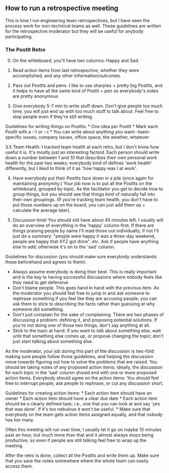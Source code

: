## How to run a retrospective meeting

This is how I run engineering team retrospectives, but I have seen the process work for non-technical teams as well.
These guidelines are written for the retrospective moderator but they will be useful for anybody participating.

### The PostIt Retro 

0. On the whiteboard, you'll have two columns: Happy and Sad.

1. Read action items from last retrospective, whether they were accomplished, and any other information/outcomes.

2. Pass out PostIts and pens. I like to use sharpies + pretty big PostIts, and it helps to have all the same kind of PostIt + pen so everybody's notes are pretty anonymous

3. Give everybody 5-7 min to write stuff down. Don't give people too much time, you will just end up with too much stuff to talk about. Feel free to stop people even if they're still writing.

  Guidelines for writing things on PostIts:
    * One idea per PostIt
    * Mark each PostIt with a :-) or :-(
    * You can write about anything you want--team-specific issues, company issues, office space, the weather, whatever

3.5 Team Health: I tracked team health at each retro, but I don't know how useful it is. It's mostly just an interesting factoid. Each person should write down a number between 1 and 10 that describes their own personal work health for the past two weeks; everybody kind of defines 'work health' differently, but I liked to think of it as 'how happy was I at work'.

4. Have everybody put their PostIts face down in a pile (once again for maintaining anonymity.) Your job now is to put all the PostIts on the whiteboard, grouped by topic. As the facilitator you get to decide how to group things, but you should see that things kind of naturally fall into their own groupings. (If you're tracking team health, you don't have to put those numbers up on the board, you can just add them up + calculate the average later).

5. Discussion time! You should still have about 45 minutes left. I usually will do an overview of everything in the 'happy' column first. If there are things praising people by name I'll read those out individually; if not I'll just do a summary: "people were happy it was a three-day weekend, people are happy that XYZ got done", etc. Ask if people have anything else to add; otherwise it's on to the 'sad' column.

Guidelines for discussion (you should make sure everybody understands these beforehand and agrees to them):
* Always assume everybody is doing their best. This is really important and is the key to having successful discussions where nobody feels like they need to get defensive
* Don't blame people. This goes hand in hand with the previous item. As the moderator you should feel free to jump in and ask someone to rephrase something if you feel like they are accusing people; you can ask them to stick to describing the facts rather than guessing at why someone did something.
* Don't just complain for the sake of complaining. There are two phases of discussing a problem: defining it, and proposing potential solutions. If you're not doing one of those two things, don't say anything at all.
* Stick to the topic at hand. If you want to talk about something else, wait until that something else comes up, or propose changing the topic; don't just start talking about something else.

As the moderator, your job during this part of the discussion is two-fold: making sure people follow those guidelines, and helping the discussion move towards figuring out how to solve the problems that are raised. You should be taking notes of any proposed action items; ideally, the discussion for each topic in the 'sad' column should end with one or more proposed action items. Everybody should agree on the action items. You should feel free to interrupt people, ask people to rephrase, or cut any discussion short.

  Guidelines for creating action items:
    * Each action item should have an owner
    * Each action item should have a clear due date
    * Each action item should be a clearly defined task; i.e., one that you can look at and say 'yes that was done'. If it's too nebulous it won't be useful.
    * Make sure that everybody on the team gets action items assigned equally, and that nobody has too many.

Often this meeting will run over time; I usually let it go on maybe 10 minutes past an hour, but much more than that and it almost always stops being productive, so even if people are still talking feel free to wrap up the meeting.

After the retro is done, collect all the PostIts and write them up. Make sure that you save the notes somewhere where the whole team can easily access them.
